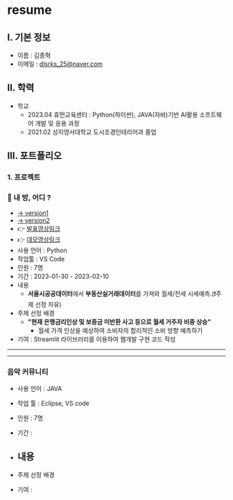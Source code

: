 # resume

## Ⅰ. 기본 정보
- 이름 : 김종혁
- 이메일 : dlsrks_25@naver.com

## Ⅱ. 학력
- 학교 
  - 2023.04 휴먼교육센터 : Python(파이썬), JAVA(자바)기반 AI활용 소프트웨어 개발 및 응용 과정
  - 2021.02 상지영서대학교 도시조경인테리어과 졸업

## Ⅲ. 포트폴리오
### 1. 프로젝트
### 📄 내 방, 어디 ?  
- [→ version1](https://github.com/rlawhdgur/AI_project_1)
- [→ version2](https://github.com/rlawhdgur/ai_project_2)
- 👉 [발표영상링크](https://www.youtube.com/watch?v=RbN39pUA1Ww)
- 👉 [데모영상링크](https://www.youtube.com/watch?v=j3rdthS7PM8)
- 사용 언어 : Python
- 작업툴 : VS Code
- 인원 : 7명
- 기간 : 2023-01-30 - 2023-02-10
- 내용
  - **서울시공공데이터**에서 **부동산실거래데이터**를 가져와 월세/전세 시세예측.(❗주제 선정 자유)
- 주제 선정 배경
  - **"현재 은행금리인상 및 보증금 미반환 사고 등으로 월세 거주자 비중 상승"**
    - 월세 가격 인상을 예상하여 소비자의 합리적인 소비 방향 예측하기
- 기여 : Streamlit 라이브러리를 이용하여 웹개발 구현 코드 작성
***
***

### 음악 커뮤니티

- 사용 언어 : JAVA
- 작업 툴 : Eclipse, VS code
- 인원 : 7명
- 기간 : 
- 내용
  - 
- 주제 선정 배경

- 기여 : 